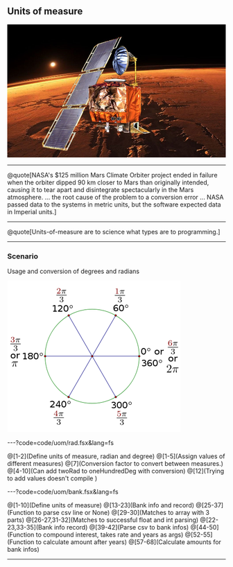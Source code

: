 
## Units of measure

![MarsRover](assets/marsRover.jpg)

---

@quote[NASA's $125 million Mars Climate Orbiter project ended in failure when the orbiter dipped 90 km closer to Mars than originally intended, causing it to tear apart and disintegrate spectacularly in the Mars atmosphere. ... the root cause of the problem to a conversion error ... NASA passed data to the systems in metric units, but the software expected data in Imperial units.]

---

@quote[Units-of-measure are to science what types are to programming.]

--- 

### Scenario

Usage and conversion of degrees and radians

![Radians](assets/rads.png)


---?code=code/uom/rad.fsx&lang=fs

@[1-2](Define units of measure, radian and degree)
@[1-5](Assign values of different measures)
@[7](Conversion factor to convert between measures.)
@[4-10](Can add twoRad to oneHundredDeg with conversion)
@[12](Trying to add values doesn't compile )

---?code=code/uom/bank.fsx&lang=fs

@[1-10](Define units of measure)
@[13-23](Bank info and record)
@[25-37](Function to parse csv line or None)
@[29-30](Matches to array with 3 parts)
@[26-27,31-32](Matches to successful float and int parsing)
@[22-23,33-35](Bank info record)
@[39-42](Parse csv to bank infos)
@[44-50](Function to compound interest, takes rate and years as args)
@[52-55](Function to calculate amount after years)
@[57-68](Calculate amounts for bank infos)


---

